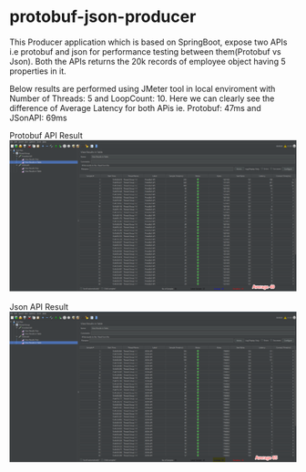 # protobuf-json-producer
This Producer application which is based on SpringBoot, expose two APIs i.e protobuf and json for performance testing between them(Protobuf vs Json). Both the APIs returns the 20k records of employee object having 5 properties in it.


Below results are performed using JMeter tool in local enviroment with Number of Threads: 5 and LoopCount: 10. Here we can clearly see the difference of Average Latency for both APis ie. Protobuf: 47ms and JSonAPI: 69ms

Protobuf API Result
![alt text](https://github.com/vinaychaudharyofficial/protobuf-json-producer/blob/be6eb2aeaa2e7ea42edd4242a02b23e2a7229753/src/main/resources/static/JMeter_Protobuf.png)

Json API Result
![alt text](https://github.com/vinaychaudharyofficial/protobuf-json-producer/blob/be6eb2aeaa2e7ea42edd4242a02b23e2a7229753/src/main/resources/static/JMeterJson.png)
